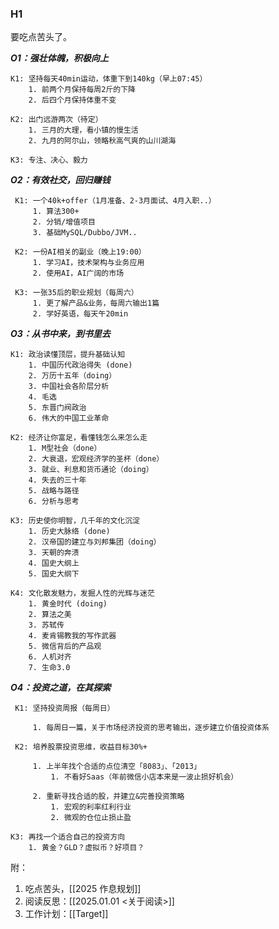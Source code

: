 
### H1

要吃点苦头了。


***O1：强壮体魄，积极向上***  

	K1: 坚持每天40min运动，体重下到140kg（早上07:45）
		1. 前两个月保持每周2斤的下降
		2. 后四个月保持体重不变
	
	K2: 出门远游两次（待定）
		1. 三月的大理，看小镇的慢生活
		2. 九月的阿尔山，领略秋高气爽的山川湖海
		
	K3: 专注、决心、毅力


***O2：有效社交，回归赚钱***  

	 K1: 一个40k+offer（1月准备、2-3月面试、4月入职..）
		 1. 算法300+
		 2. 分销/增值项目
		 3. 基础MySQL/Dubbo/JVM..
	 
	 K2: 一份AI相关的副业（晚上19:00）
		 1. 学习AI，技术架构与业务应用
		 2. 使用AI，AI广阔的市场
	 
	 K3: 一张35后的职业规划（每周六）
		 1. 更了解产品&业务，每周六输出1篇
		 2. 学好英语，每天午20min


***O3：从书中来，到书里去***

	K1: 政治读懂顶层，提升基础认知
		1. 中国历代政治得失 (done)
		2. 万历十五年（doing）
		3. 中国社会各阶层分析
		4. 毛选
		5. 东晋门阀政治
		6. 伟大的中国工业革命
	
    K2: 经济让你富足，看懂钱怎么来怎么走
	    1. M型社会（done）
	    2. 大衰退，宏观经济学的圣杯（done）
	    3. 就业、利息和货币通论（doing）
	    4. 失去的三十年
	    5. 战略与路径
	    6. 分析与思考
	
    K3: 历史使你明智，几千年的文化沉淀
		1. 历史大脉络 (done)
		2. 汉帝国的建立与刘邦集团（doing）
		3. 天朝的奔溃
		4. 国史大纲上
		5. 国史大纲下
	
    K4: 文化散发魅力，发掘人性的光辉与迷茫
	    1. 黄金时代 (doing)
	    2. 算法之美
	    3. 苏轼传
	    4. 麦肯锡教我的写作武器
	    5. 微信背后的产品观
	    6. 人机对齐
	    7. 生命3.0


***O4：投资之道，在其探索***

	 K1: 坚持投资周报（每周日）
	 
		 1. 每周日一篇，关于市场经济投资的思考输出，逐步建立价值投资体系 
	 
	 K2: 培养股票投资思维，收益目标30%+
	 
		 1. 上半年找个合适的点位清空「8083」、「2013」
			 1. 不看好Saas（年前微信小店本来是一波止损好机会）
		
		 2. 重新寻找合适的股，并建立&完善投资策略
			 1. 宏观的利率红利行业 
			 2. 微观的仓位止损止盈
		
	K3: 再找一个适合自己的投资方向
		1. 黄金？GLD？虚拟币？好项目？



附：

1. 吃点苦头，[[2025 作息规划]]
2. 阅读反思：[[2025.01.01 <关于阅读>]]
3. 工作计划：[[Target]]
